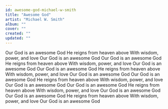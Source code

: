 ```yaml
---
id: awesome-god-michael-w-smith
title: "Awesome God"
artist: "Michael W. Smith"
album: ""
cover: ""
created: ""
updated: ""
---
```


Our God is an awesome God
He reigns from heaven above
With wisdom, power, and love
Our God is an awesome God
Our God is an awesome God
He reigns from heaven above
With wisdom, power, and love
Our God is an awesome God
Our God is an awesome God
He reigns from heaven above
With wisdom, power, and love
Our God is an awesome God
Our God is an awesome God
He reigns from heaven above
With wisdom, power, and love
Our God is an awesome God
Our God is an awesome God
He reigns from heaven above
With wisdom, power, and love
Our God is an awesome God
Our God is an awesome God
He reigns from heaven above
With wisdom, power, and love
Our God is an awesome God